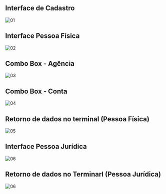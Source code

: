 ## Interface de Cadastro
<img alt="01" src="https://user-images.githubusercontent.com/85580881/171628971-106f1b23-e858-40e3-b20f-2ae515a7b236.png"/><p>
## Interface Pessoa Física
<img alt="02" src="https://user-images.githubusercontent.com/85580881/171629450-36bbeda0-7601-4478-b53a-3c83c3af0aea.png"/><p>
## Combo Box - Agência
<img alt="03" src="https://user-images.githubusercontent.com/85580881/171629625-c560de9a-b695-42dc-88c0-8a1839412eee.png"/><p>
## Combo Box - Conta
<img alt="04" src="https://user-images.githubusercontent.com/85580881/171629752-7aa325a5-7d73-4584-95d3-ca3e49c126ac.png"/><p>
## Retorno de dados no terminal (Pessoa Física)
<img alt="05" src="https://user-images.githubusercontent.com/85580881/171629952-90e44ba0-81f4-4c71-8b9a-f0a7dfc2fd15.png"/><p>
## Interface Pessoa Jurídica
<img alt="06" src="https://user-images.githubusercontent.com/85580881/171630746-12797917-d239-45d7-8be6-b7179a7ca7b1.png"/><p>
## Retorno de dados no Terminarl (Pessoa Jurídica)
<img alt="06" src="https://user-images.githubusercontent.com/85580881/171630927-00c467ac-72e7-475e-86c5-342fb2c9a50b.png"/><p>
